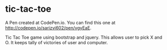 # tic-tac-toe
A Pen created at CodePen.io. You can find this one at http://codepen.io/sarizvi602/pen/vgyEaE.

 Tic Tac Toe game using bootstrap and jquery. This allows user to pick X and O. It keeps tally of victories of user and computer.